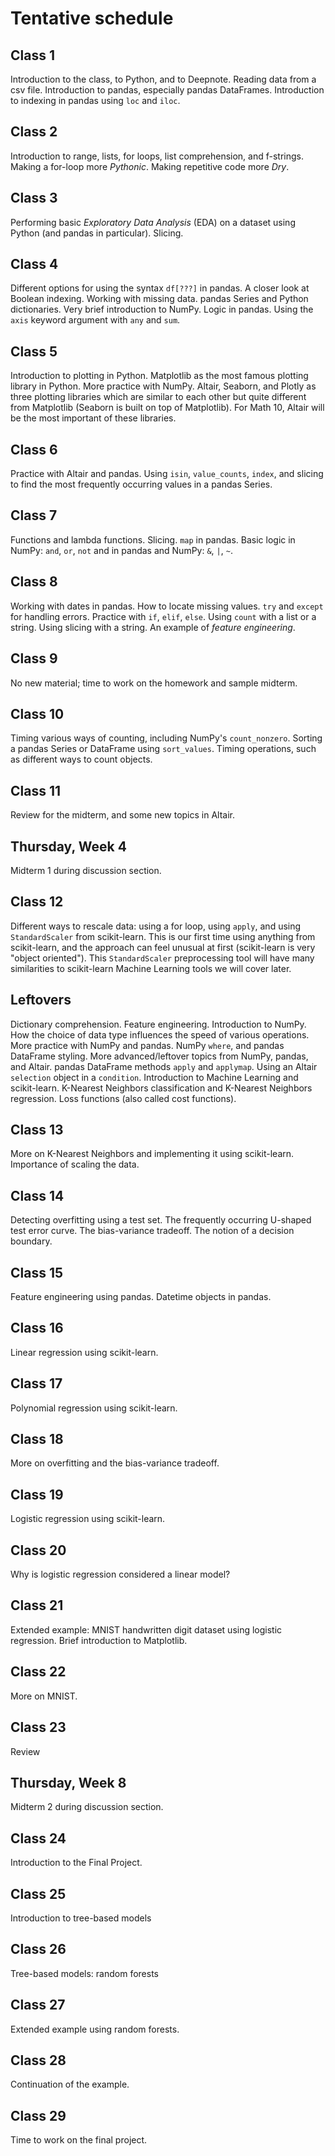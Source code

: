 # Tentative schedule

## Class 1

Introduction to the class, to Python, and to Deepnote.  Reading data from a csv file.   Introduction to pandas, especially pandas DataFrames.  Introduction to indexing in pandas using `loc` and `iloc`.  

## Class 2

Introduction to range, lists, for loops, list comprehension, and f-strings.
Making a for-loop more *Pythonic*.  Making repetitive code more *Dry*.

## Class 3

Performing basic *Exploratory Data Analysis* (EDA) on a dataset using Python (and pandas in particular).  Slicing.  

## Class 4

Different options for using the syntax `df[???]` in pandas.  A closer look at Boolean indexing.  Working with missing data.  pandas Series and Python dictionaries.  Very brief introduction to NumPy.  Logic in pandas.  Using the `axis` keyword argument with `any` and `sum`.

## Class 5

Introduction to plotting in Python.  Matplotlib as the most famous plotting library in Python.  More practice with NumPy.  Altair, Seaborn, and Plotly as three plotting libraries which are similar to each other but quite different from Matplotlib (Seaborn is built on top of Matplotlib).  For Math 10, Altair will be the most important of these libraries.

## Class 6

Practice with Altair and pandas.  Using `isin`, `value_counts`, `index`, and slicing to find the most frequently occurring values in a pandas Series.

## Class 7

Functions and lambda functions.  Slicing.  `map` in pandas.  Basic logic in NumPy: `and`, `or`, `not` and in pandas and NumPy: `&`, `|`, `~`.

## Class 8

Working with dates in pandas.  How to locate missing values.  `try` and `except` for handling errors.  Practice with `if`, `elif`, `else`.  Using `count` with a list or a string.  Using slicing with a string.  An example of *feature engineering*.

## Class 9

No new material; time to work on the homework and sample midterm.

## Class 10

Timing various ways of counting, including NumPy's `count_nonzero`.  Sorting a pandas Series or DataFrame using `sort_values`.    Timing operations, such as different ways to count objects.

## Class 11

Review for the midterm, and some new topics in Altair.

## Thursday, Week 4

Midterm 1 during discussion section.

## Class 12

Different ways to rescale data: using a for loop, using `apply`, and using `StandardScaler` from scikit-learn.  This is our first time using anything from scikit-learn, and the approach can feel unusual at first (scikit-learn is very "object oriented").  This `StandardScaler` preprocessing tool will have many similarities to scikit-learn Machine Learning tools we will cover later.

## Leftovers

Dictionary comprehension.  Feature engineering. Introduction to NumPy.  How the choice of data type influences the speed of various operations.
More practice with NumPy and pandas.    NumPy `where`, and pandas DataFrame styling.  More advanced/leftover topics from NumPy, pandas, and Altair.  pandas DataFrame methods `apply` and `applymap`.  Using an Altair `selection` object in a `condition`.  Introduction to Machine Learning and scikit-learn.  K-Nearest Neighbors classification and K-Nearest Neighbors regression.  Loss functions (also called cost functions).


## Class 13

More on K-Nearest Neighbors and implementing it using scikit-learn.  Importance of scaling the data.

## Class 14

Detecting overfitting using a test set.  The frequently occurring U-shaped test error curve.  The bias-variance tradeoff.  The notion of a decision boundary.

## Class 15

Feature engineering using pandas.  Datetime objects in pandas.

## Class 16

Linear regression using scikit-learn.

## Class 17

Polynomial regression using scikit-learn.

## Class 18

More on overfitting and the bias-variance tradeoff.

## Class 19

Logistic regression using scikit-learn.

## Class 20

Why is logistic regression considered a linear model?

## Class 21

Extended example: MNIST handwritten digit dataset using logistic regression.  Brief introduction to Matplotlib.

## Class 22

More on MNIST.

## Class 23

Review

## Thursday, Week 8

Midterm 2 during discussion section.

## Class 24

Introduction to the Final Project.

## Class 25

Introduction to tree-based models

## Class 26

Tree-based models: random forests

## Class 27

Extended example using random forests.

## Class 28

Continuation of the example.

## Class 29

Time to work on the final project.
